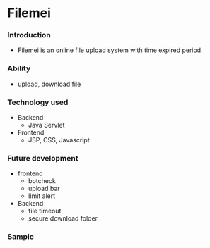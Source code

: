 # Filemei

### Introduction
- Filemei is an online file upload system with time expired period.

### Ability
- upload, download file

### Technology used
- Backend
    - Java Servlet
- Frontend
    - JSP, CSS, Javascript

### Future development
- frontend
    - botcheck
    - upload bar
    - limit alert
- Backend
    - file timeout
    - secure download folder
### Sample


